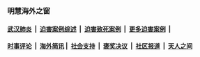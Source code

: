 
### 明慧海外之窗

####  [武汉肺炎](indexes/365.md?t=04091400) &nbsp;|&nbsp;  [迫害案例综述](indexes/328.md?t=04091400) &nbsp;|&nbsp; [迫害致死案例](indexes/277.md?t=04091400)  &nbsp;|&nbsp; [更多迫害案例](indexes/81.md?t=04091400)  &nbsp;|&nbsp; 
####  [时事评论](indexes/19.md?t=04091400) &nbsp;|&nbsp; [海外简讯](indexes/245.md?t=04091400)&nbsp;|&nbsp;  [社会支持](indexes/140.md?t=04091400) &nbsp;|&nbsp; [褒奖决议](indexes/282.md?t=04091400) &nbsp;|&nbsp; [社区报道](indexes/91.md?t=04091400)  &nbsp;|&nbsp; [天人之间](indexes/78.md?t=04091400) 

